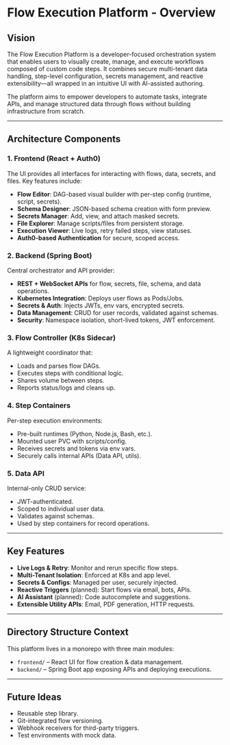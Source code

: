 # Flow Execution Platform - Overview

## Vision

The Flow Execution Platform is a developer-focused orchestration system that enables users to visually create, manage, and execute workflows composed of custom code steps. It combines secure multi-tenant data handling, step-level configuration, secrets management, and reactive extensibility—all wrapped in an intuitive UI with AI-assisted authoring.

The platform aims to empower developers to automate tasks, integrate APIs, and manage structured data through flows without building infrastructure from scratch.

---

## Architecture Components

### 1. Frontend (React + Auth0)

The UI provides all interfaces for interacting with flows, data, secrets, and files. Key features include:

- **Flow Editor**: DAG-based visual builder with per-step config (runtime, script, secrets).
- **Schema Designer**: JSON-based schema creation with form preview.
- **Secrets Manager**: Add, view, and attach masked secrets.
- **File Explorer**: Manage scripts/files from persistent storage.
- **Execution Viewer**: Live logs, retry failed steps, view statuses.
- **Auth0-based Authentication** for secure, scoped access.

### 2. Backend (Spring Boot)

Central orchestrator and API provider:

- **REST + WebSocket APIs** for flow, secrets, file, schema, and data operations.
- **Kubernetes Integration**: Deploys user flows as Pods/Jobs.
- **Secrets & Auth**: Injects JWTs, env vars, encrypted secrets.
- **Data Management**: CRUD for user records, validated against schemas.
- **Security**: Namespace isolation, short-lived tokens, JWT enforcement.

### 3. Flow Controller (K8s Sidecar)

A lightweight coordinator that:

- Loads and parses flow DAGs.
- Executes steps with conditional logic.
- Shares volume between steps.
- Reports status/logs and cleans up.

### 4. Step Containers

Per-step execution environments:

- Pre-built runtimes (Python, Node.js, Bash, etc.).
- Mounted user PVC with scripts/config.
- Receives secrets and tokens via env vars.
- Securely calls internal APIs (Data API, utils).

### 5. Data API

Internal-only CRUD service:

- JWT-authenticated.
- Scoped to individual user data.
- Validates against schemas.
- Used by step containers for record operations.

---

## Key Features

- **Live Logs & Retry**: Monitor and rerun specific flow steps.
- **Multi-Tenant Isolation**: Enforced at K8s and app level.
- **Secrets & Configs**: Managed per user, securely injected.
- **Reactive Triggers** (planned): Start flows via email, bots, APIs.
- **AI Assistant** (planned): Code autocomplete and suggestions.
- **Extensible Utility APIs**: Email, PDF generation, HTTP requests.

---

## Directory Structure Context

This platform lives in a monorepo with three main modules:

- `frontend/` – React UI for flow creation & data management.
- `backend/` – Spring Boot app exposing APIs and deploying executions.

---

## Future Ideas

- Reusable step library.
- Git-integrated flow versioning.
- Webhook receivers for third-party triggers.
- Test environments with mock data.
